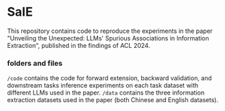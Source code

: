 # SaIE
This repository contains code to reproduce the experiments in the paper "Unveiling the Unexpected: LLMs' Spurious Associations in Information Extraction", published in the findings of ACL 2024.

### folders and files
`/code` contains the code for forward extension, backward validation, and downstream tasks inference experiments on each task dataset with different LLMs used in the paper.
`/data` contains the three information extraction datasets used in the paper (both Chinese and English datasets).
